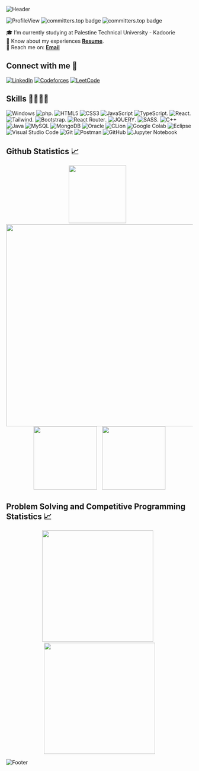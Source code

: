 ![Header](https://capsule-render.vercel.app/api?type=waving&color=gradient&height=222&section=header&text=Hi,%20I'm%20Ahmad%20Alzerei!%20%F0%9F%91%8B&fontSize=45)

![ProfileView](https://komarev.com/ghpvc/?username=Nedal-Esrar&label=Profile%20views&color=blueviolet)
![committers.top badge](https://user-badge.committers.top/palestine_public/Nedal-Esrar.svg)
![committers.top badge](https://user-badge.committers.top/palestine/Nedal-Esrar.svg)

🎓 I’m currently studying at Palestine Technical University - Kadoorie <br />
📄 Know about my experiences **<a href="[https://docs.google.com/document/d/1h5Ns32ZC-zQXZbBvYFKVzAolik3elHWmk8LF9GVHJVk/edit?usp=sharing](https://docs.google.com/document/d/178TMwEmqQUtRfKLloHS6IqvqzISGw4b46VSUP6ECp3s/edit?fbclid=IwZXh0bgNhZW0CMTAAAR1EYX1mvqVIpwg-HaupUGIJNPx6EdGk6cq_aw791GMYWVAsPVsPC-v6AWQ_aem_AcVGOOc1RTgFzXp46WVvk-n7Wo2dV00kGyUafLKYG39Wz4nztyeQizlO6UTPldIxDp631PvvDSXlKze54qme3d2C)" target="_blank">Resume</a>**. <br />
📩 Reach me on: [**Email**](mailto://ahmadzerie56@gmail.com) <br />

<h2>Connect with me 📨</h2>

[![LinkedIn](https://img.shields.io/badge/LinkedIn-0077B5?style=for-the-badge&logo=linkedin&logoColor=white)](https://www.linkedin.com/in/ahmad-al-zerei-8b7776236/)
[![Codeforces](https://img.shields.io/badge/Codeforces-445f9d?style=for-the-badge&logo=Codeforces&logoColor=white)](https://codeforces.com/profile/Ahmad_Alzerei)
[![LeetCode](https://img.shields.io/badge/-LeetCode-FFA116?style=for-the-badge&logo=LeetCode&logoColor=black)](https://leetcode.com/u/AH_ZR/)

<h2>Skills 🤹🏻‍♂️💡</h2>

![Windows](https://img.shields.io/badge/Windows-0078D6?style=for-the-badge&logo=windows&logoColor=white)
![php](https://img.shields.io/badge/PHP-777BB4?style=for-the-badge&logo=php&logoColor=white).
![HTML5](https://img.shields.io/badge/HTML5-E34F26?style=for-the-badge&logo=html5&logoColor=white)
![CSS3](https://img.shields.io/badge/CSS3-1572B6?style=for-the-badge&logo=css3&logoColor=white)
![JavaScript](https://img.shields.io/badge/JavaScript-323330?style=for-the-badge&logo=javascript&logoColor=F7DF1E)
![TypeScript](https://img.shields.io/badge/TypeScript-007ACC?style=for-the-badge&logo=typescript&logoColor=white).
![React](https://img.shields.io/badge/React-20232A?style=for-the-badge&logo=react&logoColor=61DAFB).
![Tailwind](https://img.shields.io/badge/Tailwind_CSS-38B2AC?style=for-the-badge&logo=tailwind-css&logoColor=white).
![Bootstrap](https://img.shields.io/badge/Bootstrap-563D7C?style=for-the-badge&logo=bootstrap&logoColor=white).
![React Router](https://img.shields.io/badge/React_Router-CA4245?style=for-the-badge&logo=react-router&logoColor=white).
![JQUERY](https://img.shields.io/badge/jQuery-0769AD?style=for-the-badge&logo=jquery&logoColor=white).
![SASS](https://img.shields.io/badge/Sass-CC6699?style=for-the-badge&logo=sass&logoColor=white).
![C++](https://img.shields.io/badge/C%2B%2B-00599C?style=for-the-badge&logo=c%2B%2B&logoColor=white)
![Java](https://img.shields.io/badge/Java-ED8B00?style=for-the-badge&logo=openjdk&logoColor=white)
![MySQL](https://img.shields.io/badge/MySQL-00000F?style=for-the-badge&logo=mysql&logoColor=white)
![MongoDB](https://img.shields.io/badge/MongoDB-4EA94B?style=for-the-badge&logo=mongodb&logoColor=white)
![Oracle](https://img.shields.io/badge/Oracle-F80000?style=for-the-badge&logo=Oracle&logoColor=white)
![CLion](https://img.shields.io/badge/CLion-000000?style=for-the-badge&logo=clion&logoColor=white)
![Google Colab](https://img.shields.io/badge/Colab-F9AB00?style=for-the-badge&logo=googlecolab&color=525252)
![Eclipse](https://img.shields.io/badge/Eclipse-2C2255?style=for-the-badge&logo=eclipse&logoColor=white)
![Visual Studio Code](https://img.shields.io/badge/Visual_Studio_Code-0078D4?style=for-the-badge&logo=visual%20studio%20code&logoColor=white)
![Git](https://img.shields.io/badge/GIT-E44C30?style=for-the-badge&logo=git&logoColor=white)
![Postman](https://img.shields.io/badge/Postman-FF6C37?style=for-the-badge&logo=postman&logoColor=white)
![GitHub](https://img.shields.io/badge/GitHub-%23121011.svg?style=for-the-badge&logo=github&logoColor=white)
![Jupyter Notebook](https://img.shields.io/badge/jupyter-%23FA0F00.svg?style=for-the-badge&logo=jupyter&logoColor=white)


<h2>Github Statistics 📈</h2>
<div align="center">
  <img height=155.7 src="https://github-readme-stats.vercel.app/api/top-langs?username=Ahmad-Alzerei&layout=compact&theme=radical&hide_border=true" />
    &ensp;
  <img width=545 src="https://github-profile-summary-cards.vercel.app/api/cards/profile-details?username=Ahmad-Alzerei&theme=radical&hide_border=true" />
  <img height=171 src="https://github-readme-stats.vercel.app/api?username=Ahmad-Alzerei&theme=radical&hide_border=true" />
    &ensp;
  <img height=171 src="https://github-readme-streak-stats.herokuapp.com/?user=Ahmad-Alzerei&theme=radical&hide_border=true" />
</div>

<h2>Problem Solving and Competitive Programming Statistics 📈</h2>
  <div align="center">
    <img height=300 src="https://codeforces-readme-stats.vercel.app/api/card?username=Ahmad_Alzerei&force_username=true&theme=nord&border_color=#FFF" />
      &ensp;
    <img height=300 src="https://leetcode.card.workers.dev/AH_ZR?theme=nord&font=baloo&extension=activity&border_color=#FFF" />
  </div>

![Footer](https://capsule-render.vercel.app/api?type=waving&color=gradient&height=111&section=footer)
